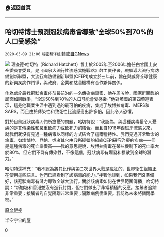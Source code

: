 ###  [:house:返回首頁](https://github.com/ourhimalayas/txt)
---

## 哈切特博士預測冠狀病毒會導致“全球50%到70%的人口受感染”
`2020-03-09 21:06 秘密翻译组` [轉載自GNews](https://gnews.org/zh-hant/135862/)

![](https://s3-ap-northeast-1.amazonaws.com/news.guo.offload.media/wp-content/uploads/2020/03/09210126/%E5%93%88%E5%88%87%E7%89%B9%E5%8D%9A%E5%A3%AB%E9%A2%84%E6%B5%8B-1.jpg)
理查德·哈切特（Richard Hatchett）博士於2005年至2006年擔任白宮國土安全委員會委員，是《國家大流行性流感實施戰略》的主要作者，現領導大流行病防備創新聯盟，大流行病防備創新聯盟(CFEPI)成立於三年前，旨在與威脅全球健康的新興疾病作鬥爭，與政府、企業和慈善機構有合作夥伴關係。

作為處於尋找冠狀病毒疫苗最前沿的一名傳染病專家，他在周五說，國家所面臨的局面如同戰爭，“全球50%到70%的人口可能會受感染。”他對英國的第四頻道表示，這是他職業生涯中遇到過的最可怕的疾病，集成了埃博拉病毒、MERS和SARS。而且由於傳染性和致死性比流感高出許多倍，因此令人恐懼。

對於目前冠狀病毒人們所擔憂的問題，哈切特說：“我認為，與這種病毒最令人憂慮的是其傳染性和嚴重致病力或致死力的結合。而且自1918年西班牙流感以來，就我們就沒有見過一種病毒以同樣的方式結合了這兩種特性。我們見過非常致命的病毒，如埃博拉、尼帕，或者其它由我所經營的組織CEPI研究治療的疾病——但是這種病毒的死亡率很高——我的意思是說，埃博拉病毒在某些機制下的死亡率大於80%。但它們不具有傳染性，不像這個，冠狀病毒有爆發和擴散到全球的潛力。”

哈切特還補充：“我不認為將其比作與第二次世界大戰是瘋狂的。世界衛生組織正在使用這些語言。他們已經看到了該病毒的能力。”接著他談到，如果我們沒準備好，該冠狀病毒有潛力導致全球大流行。關於該病毒如何在世界範圍傳播，哈切特說：“新加坡和香港並沒有進行封閉，但它們做出了非常積極的反應。接觸者追踪非常重要；接觸者的自覺隔離非常重要；隔離病例很重要。我認為未來將關閉學校。”

[原文鏈接](https://www.zerohedge.com/health/most-frightening-disease-ive-ever-encountered-my-career-says-architect-national-pandemic)

半空宇宙的屋

0
